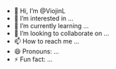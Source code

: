 - 👋 Hi, I’m @ViojinL
- 👀 I’m interested in ...
- 🌱 I’m currently learning ...
- 💞️ I’m looking to collaborate on ...
- 📫 How to reach me ...
- 😄 Pronouns: ...
- ⚡ Fun fact: ...

<!---
ViojinL/ViojinL is a ✨ special ✨ repository because its `README.md` (this file) appears on your GitHub profile.
You can click the Preview link to take a look at your changes.
--->
